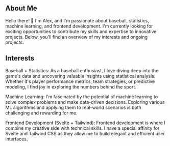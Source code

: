 ## About Me
Hello there! 👋 I'm Alex, and I'm passionate about baseball, statistics, machine learning, and frontend development. I'm currently looking for exciting opportunities to contribute my skills and expertise to innovative projects. Below, you'll find an overview of my interests and ongoing projects.

## Interests
Baseball + Statistics: As a baseball enthusiast, I love diving deep into the game's data and uncovering valuable insights using statistical analysis. Whether it's player performance metrics, team strategies, or predictive modeling, I find joy in exploring the numbers behind the sport.

Machine Learning: I'm fascinated by the potential of machine learning to solve complex problems and make data-driven decisions. Exploring various ML algorithms and applying them to real-world scenarios is both challenging and rewarding for me.

Frontend Development (Svelte + Tailwind): Frontend development is where I combine my creative side with technical skills. I have a special affinity for Svelte and Tailwind CSS as they allow me to build elegant and efficient user interfaces.
